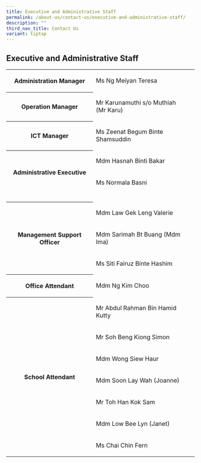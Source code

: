 ```yaml
---
title: Executive and Administrative Staff
permalink: /about-us/contact-us/executive-and-administrative-staff/
description: ""
third_nav_title: Contact Us
variant: tiptap
---
```

<h2><strong>Executive and Administrative Staff</strong></h2>
<table style="minWidth: 50px">
<colgroup>
<col>
<col>
</colgroup>
<tbody>
<tr>
<th rowspan="1" colspan="1">
<p>Administration Manager</p>
</th>
<td rowspan="1" colspan="1">
<p>Ms Ng Meiyan Teresa</p>
</td>
</tr>
<tr>
<th rowspan="1" colspan="1">
<p>Operation Manager</p>
</th>
<td rowspan="1" colspan="1">
<p>Mr Karunamuthi s/o Muthiah
<br>(Mr Karu)</p>
</td>
</tr>
<tr>
<th rowspan="1" colspan="1">
<p>ICT Manager</p>
</th>
<td rowspan="1" colspan="1">
<p>Ms Zeenat Begum Binte Shamsuddin</p>
</td>
</tr>
<tr>
<th rowspan="2" colspan="1">
<p>Administrative Executive</p>
</th>
<td rowspan="1" colspan="1">
<p>Mdm Hasnah Binti Bakar</p>
</td>
</tr>
<tr>
<td rowspan="1" colspan="1">
<p>Ms Normala Basni</p>
</td>
</tr>
<tr>
<td rowspan="1" colspan="1">
<p></p>
</td>
<td rowspan="1" colspan="1">
<p></p>
</td>
</tr>
<tr>
<th rowspan="3" colspan="1">
<p>Management Support Officer</p>
</th>
<td rowspan="1" colspan="1">
<p>Mdm Law Gek Leng Valerie</p>
</td>
</tr>
<tr>
<td rowspan="1" colspan="1">
<p>Mdm Sarimah Bt Buang (Mdm Ima)</p>
</td>
</tr>
<tr>
<td rowspan="1" colspan="1">
<p>Ms Siti Fairuz Binte Hashim</p>
</td>
</tr>
<tr>
<th rowspan="1" colspan="1">
<p>Office Attendant</p>
</th>
<td rowspan="1" colspan="1">
<p>Mdm Ng Kim Choo</p>
</td>
</tr>
<tr>
<th rowspan="7" colspan="1">
<p>School Attendant</p>
</th>
<td rowspan="1" colspan="1">
<p>Mr Abdul Rahman Bin Hamid Kutty</p>
</td>
</tr>
<tr>
<td rowspan="1" colspan="1">
<p>Mr Soh Beng Kiong Simon</p>
</td>
</tr>
<tr>
<td rowspan="1" colspan="1">
<p>Mdm Wong Siew Haur</p>
</td>
</tr>
<tr>
<td rowspan="1" colspan="1">
<p>Mdm Soon Lay Wah (Joanne)</p>
</td>
</tr>
<tr>
<td rowspan="1" colspan="1">
<p>Mr Toh Han Kok Sam</p>
</td>
</tr>
<tr>
<td rowspan="1" colspan="1">
<p>Mdm Low Bee Lyn (Janet)</p>
</td>
</tr>
<tr>
<td rowspan="1" colspan="1">
<p>Ms Chai Chin Fern</p>
</td>
</tr>
</tbody>
</table>
<p></p>